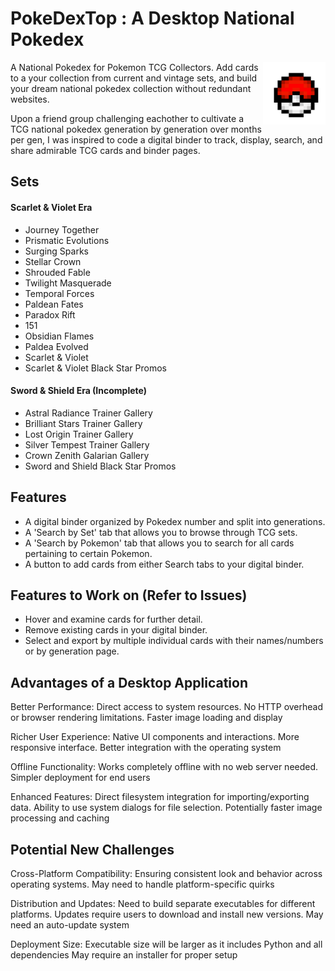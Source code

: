
# PokeDexTop : A Desktop National Pokedex 

<img align="right" width="100" height="100" src="assets/pokeball.png">
<p>A National Pokedex for Pokemon TCG Collectors. Add cards to a your collection from current and vintage sets, and build your dream national pokedex collection without redundant websites. <br>  

Upon a friend group challenging eachother to cultivate a TCG national pokedex generation by generation over months per gen, I was inspired to code a digital binder to track, display, search, and share admirable TCG cards and binder pages. </p>

## Sets 

#### Scarlet & Violet Era 
- Journey Together 
- Prismatic Evolutions 
- Surging Sparks 
- Stellar Crown
- Shrouded Fable
- Twilight Masquerade 
- Temporal Forces
- Paldean Fates 
- Paradox Rift 
- 151
- Obsidian Flames 
- Paldea Evolved
- Scarlet & Violet
- Scarlet & Violet Black Star Promos

#### Sword & Shield Era (Incomplete)
- Astral Radiance Trainer Gallery
- Brilliant Stars Trainer Gallery
- Lost Origin Trainer Gallery
- Silver Tempest Trainer Gallery
- Crown Zenith Galarian Gallery
- Sword and Shield Black Star Promos

## Features

- A digital binder organized by Pokedex number and split into generations.
- A 'Search by Set' tab that allows you to browse through TCG sets.
- A 'Search by Pokemon' tab that allows you to search for all cards pertaining to certain Pokemon.
- A button to add cards from either Search tabs to your digital binder.

## Features to Work on (Refer to Issues)

- Hover and examine cards for further detail.
- Remove existing cards in your digital binder.
- Select and export by multiple individual cards with their names/numbers or by generation page.

## Advantages of a Desktop Application

Better Performance: Direct access to system resources. No HTTP overhead or browser rendering limitations. Faster image loading and display

Richer User Experience: Native UI components and interactions. More responsive interface. Better integration with the operating system

Offline Functionality: Works completely offline with no web server needed. Simpler deployment for end users

Enhanced Features: Direct filesystem integration for importing/exporting data. Ability to use system dialogs for file selection. Potentially faster image processing and caching

## Potential New Challenges

Cross-Platform Compatibility: Ensuring consistent look and behavior across operating systems. May need to handle platform-specific quirks

Distribution and Updates: Need to build separate executables for different platforms. Updates require users to download and install new versions. May need an auto-update system

Deployment Size: Executable size will be larger as it includes Python and all dependencies
May require an installer for proper setup

